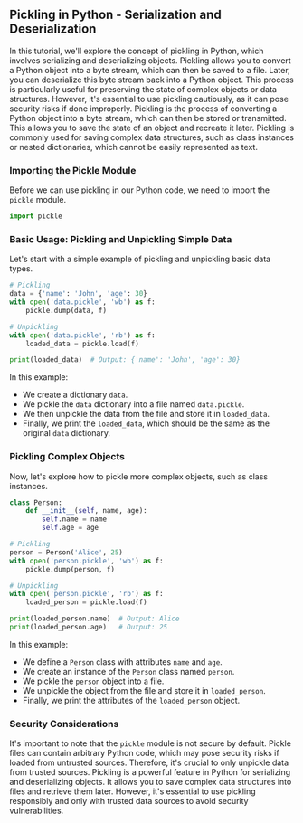 ## Pickling in Python - Serialization and Deserialization

In this tutorial, we'll explore the concept of pickling in Python, which involves serializing and deserializing objects. Pickling allows you to convert a Python object into a byte stream, which can then be saved to a file. Later, you can deserialize this byte stream back into a Python object. This process is particularly useful for preserving the state of complex objects or data structures. However, it's essential to use pickling cautiously, as it can pose security risks if done improperly. Pickling is the process of converting a Python object into a byte stream, which can then be stored or transmitted. This allows you to save the state of an object and recreate it later. Pickling is commonly used for saving complex data structures, such as class instances or nested dictionaries, which cannot be easily represented as text.

### Importing the Pickle Module

Before we can use pickling in our Python code, we need to import the `pickle` module.

```python
import pickle
```

### Basic Usage: Pickling and Unpickling Simple Data

Let's start with a simple example of pickling and unpickling basic data types.

```python
# Pickling
data = {'name': 'John', 'age': 30}
with open('data.pickle', 'wb') as f:
    pickle.dump(data, f)

# Unpickling
with open('data.pickle', 'rb') as f:
    loaded_data = pickle.load(f)

print(loaded_data)  # Output: {'name': 'John', 'age': 30}
```

In this example:

- We create a dictionary `data`.
- We pickle the `data` dictionary into a file named `data.pickle`.
- We then unpickle the data from the file and store it in `loaded_data`.
- Finally, we print the `loaded_data`, which should be the same as the original `data` dictionary.

### Pickling Complex Objects

Now, let's explore how to pickle more complex objects, such as class instances.

```python
class Person:
    def __init__(self, name, age):
        self.name = name
        self.age = age

# Pickling
person = Person('Alice', 25)
with open('person.pickle', 'wb') as f:
    pickle.dump(person, f)

# Unpickling
with open('person.pickle', 'rb') as f:
    loaded_person = pickle.load(f)

print(loaded_person.name)  # Output: Alice
print(loaded_person.age)   # Output: 25
```

In this example:

- We define a `Person` class with attributes `name` and `age`.
- We create an instance of the `Person` class named `person`.
- We pickle the `person` object into a file.
- We unpickle the object from the file and store it in `loaded_person`.
- Finally, we print the attributes of the `loaded_person` object.

### Security Considerations

It's important to note that the `pickle` module is not secure by default. Pickle files can contain arbitrary Python code, which may pose security risks if loaded from untrusted sources. Therefore, it's crucial to only unpickle data from trusted sources. Pickling is a powerful feature in Python for serializing and deserializing objects. It allows you to save complex data structures into files and retrieve them later. However, it's essential to use pickling responsibly and only with trusted data sources to avoid security vulnerabilities.
